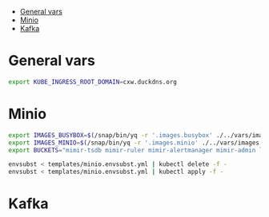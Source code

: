 
- [General vars](#general-vars)
- [Minio](#minio)
- [Kafka](#kafka)

# General vars

```bash 
export KUBE_INGRESS_ROOT_DOMAIN=cxw.duckdns.org

```

# Minio

```bash
export IMAGES_BUSYBOX=$(/snap/bin/yq -r '.images.busybox' ./../vars/images.yml )
export IMAGES_MINIO=$(/snap/bin/yq -r '.images.minio' ./../vars/images.yml )
export BUCKETS="mimir-tsdb mimir-ruler mimir-alertmanager mimir-admin loki-chunks loki-admin loki-ruler"

envsubst < templates/minio.envsubst.yml | kubectl delete -f -
envsubst < templates/minio.envsubst.yml | kubectl apply -f -

```

# Kafka